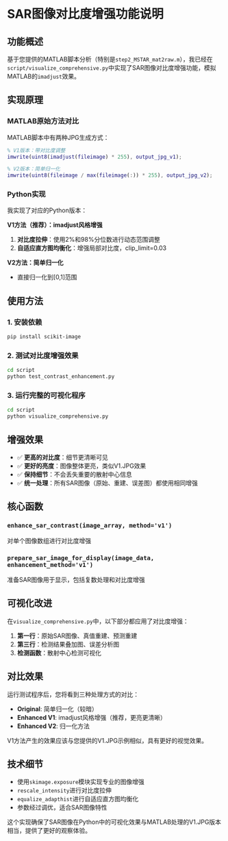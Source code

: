 # SAR图像对比度增强功能说明

## 功能概述

基于您提供的MATLAB脚本分析（特别是`step2_MSTAR_mat2raw.m`），我已经在`script/visualize_comprehensive.py`中实现了SAR图像对比度增强功能，模拟MATLAB的`imadjust`效果。

## 实现原理

### MATLAB原始方法对比
MATLAB脚本中有两种JPG生成方式：
```matlab
% V1版本：带对比度调整
imwrite(uint8(imadjust(fileimage) * 255), output_jpg_v1);

% V2版本：简单归一化  
imwrite(uint8(fileimage / max(fileimage(:)) * 255), output_jpg_v2);
```

### Python实现
我实现了对应的Python版本：

**V1方法（推荐）：imadjust风格增强**
1. **对比度拉伸**：使用2%和98%分位数进行动态范围调整
2. **自适应直方图均衡化**：增强局部对比度，clip_limit=0.03

**V2方法：简单归一化**
- 直接归一化到[0,1]范围

## 使用方法

### 1. 安装依赖
```bash
pip install scikit-image
```

### 2. 测试对比度增强效果
```bash
cd script
python test_contrast_enhancement.py
```

### 3. 运行完整的可视化程序
```bash
cd script
python visualize_comprehensive.py
```

## 增强效果

- ✅ **更高的对比度**：细节更清晰可见
- ✅ **更好的亮度**：图像整体更亮，类似V1.JPG效果
- ✅ **保持细节**：不会丢失重要的散射中心信息
- ✅ **统一处理**：所有SAR图像（原始、重建、误差图）都使用相同增强

## 核心函数

### `enhance_sar_contrast(image_array, method='v1')`
对单个图像数组进行对比度增强

### `prepare_sar_image_for_display(image_data, enhancement_method='v1')`  
准备SAR图像用于显示，包括复数处理和对比度增强

## 可视化改进

在`visualize_comprehensive.py`中，以下部分都应用了对比度增强：

1. **第一行**：原始SAR图像、真值重建、预测重建
2. **第三行**：检测结果叠加图、误差分析图
3. **检测函数**：散射中心检测可视化

## 对比效果

运行测试程序后，您将看到三种处理方式的对比：
- **Original**: 简单归一化（较暗）
- **Enhanced V1**: imadjust风格增强（推荐，更亮更清晰）
- **Enhanced V2**: 归一化方法

V1方法产生的效果应该与您提供的V1.JPG示例相似，具有更好的视觉效果。

## 技术细节

- 使用`skimage.exposure`模块实现专业的图像增强
- `rescale_intensity`进行对比度拉伸
- `equalize_adapthist`进行自适应直方图均衡化
- 参数经过调优，适合SAR图像特性

这个实现确保了SAR图像在Python中的可视化效果与MATLAB处理的V1.JPG版本相当，提供了更好的观察体验。 